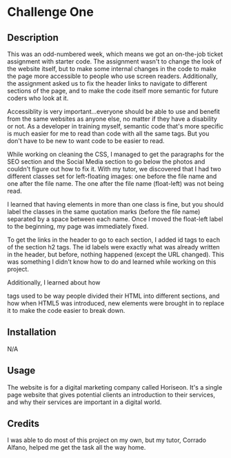 # Challenge One

## Description

This was an odd-numbered week, which means we got an on-the-job ticket assignment with starter code. The assignment wasn't to change the look of the website itself, but to make some internal changes in the code to make the page more accessible to people who use screen readers. Additionally, the assignment asked us to fix the header links to navigate to different sections of the page, and to make the code itself more semantic for future coders who look at it. 

Accessiblity is very important...everyone should be able to use and benefit from the same websites as anyone else, no matter if they have a disability or not. As a developer in training myself, semantic code that's more specific is much easier for me to read than code with all the same tags. But you don't have to be new to want code to be easier to read. 

While working on cleaning the CSS, I managed to get the paragraphs for the SEO section and the Social Media section to go below the photos and couldn't figure out how to fix it. With my tutor, we discovered that I had two different classes set for left-floating images: one before the file name and one after the file name. The one after the file name (float-left) was not being read. 

I learned that having elements in more than one class is fine, but you should label the classes in the same quotation marks (before the file name) separated by a space between each name. Once I moved the float-left label to the beginning, my page was immediately fixed.

To get the links in the header to go to each section,  I added id tags to each of the section h2 tags. The id labels were exactly what was already written in the header, but before, nothing happened (except the URL changed). This was something I didn't know how to do and learned while working on this project.

Additionally, I learned about how <div> tags used to be way people divided their HTML into different sections, and how when HTML5 was introduced, new elements were brought in to replace it to make the code easier to break down.

## Installation

N/A

## Usage

The website is for a digital marketing company called Horiseon. It's a single page website that gives potential clients an introduction to their services, and why their services are important in a digital world. 

## Credits

I was able to do most of this project on my own, but my tutor, Corrado Alfano, helped me get the task all the way home. 

